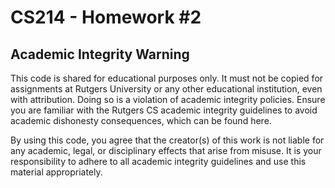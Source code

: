 # CS214 - Homework #2
## Academic Integrity Warning
This code is shared for educational purposes only. It must not be copied for assignments at Rutgers University or any other educational institution, even with attribution. Doing so is a violation of academic integrity policies. Ensure you are familiar with the Rutgers CS academic integrity guidelines to avoid academic dishonesty consequences, which can be found here.

By using this code, you agree that the creator(s) of this work is not liable for any academic, legal, or disciplinary effects that arise from misuse. It is your responsibility to adhere to all academic integrity guidelines and use this material appropriately.
